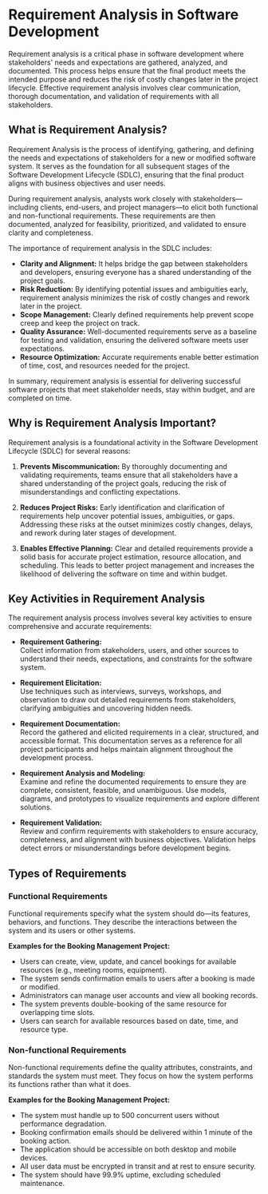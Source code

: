 # Requirement Analysis in Software Development

Requirement analysis is a critical phase in software development where stakeholders' needs and expectations are gathered, analyzed, and documented. This process helps ensure that the final product meets the intended purpose and reduces the risk of costly changes later in the project lifecycle. Effective requirement analysis involves clear communication, thorough documentation, and validation of requirements with all stakeholders.

## What is Requirement Analysis?

Requirement Analysis is the process of identifying, gathering, and defining the needs and expectations of stakeholders for a new or modified software system. It serves as the foundation for all subsequent stages of the Software Development Lifecycle (SDLC), ensuring that the final product aligns with business objectives and user needs.

During requirement analysis, analysts work closely with stakeholders—including clients, end-users, and project managers—to elicit both functional and non-functional requirements. These requirements are then documented, analyzed for feasibility, prioritized, and validated to ensure clarity and completeness.

The importance of requirement analysis in the SDLC includes:

- **Clarity and Alignment:** It helps bridge the gap between stakeholders and developers, ensuring everyone has a shared understanding of the project goals.
- **Risk Reduction:** By identifying potential issues and ambiguities early, requirement analysis minimizes the risk of costly changes and rework later in the project.
- **Scope Management:** Clearly defined requirements help prevent scope creep and keep the project on track.
- **Quality Assurance:** Well-documented requirements serve as a baseline for testing and validation, ensuring the delivered software meets user expectations.
- **Resource Optimization:** Accurate requirements enable better estimation of time, cost, and resources needed for the project.

In summary, requirement analysis is essential for delivering successful software projects that meet stakeholder needs, stay within budget, and are completed on time.

## Why is Requirement Analysis Important?

Requirement analysis is a foundational activity in the Software Development Lifecycle (SDLC) for several reasons:

1. **Prevents Miscommunication:** By thoroughly documenting and validating requirements, teams ensure that all stakeholders have a shared understanding of the project goals, reducing the risk of misunderstandings and conflicting expectations.

2. **Reduces Project Risks:** Early identification and clarification of requirements help uncover potential issues, ambiguities, or gaps. Addressing these risks at the outset minimizes costly changes, delays, and rework during later stages of development.

3. **Enables Effective Planning:** Clear and detailed requirements provide a solid basis for accurate project estimation, resource allocation, and scheduling. This leads to better project management and increases the likelihood of delivering the software on time and within budget.

## Key Activities in Requirement Analysis

The requirement analysis process involves several key activities to ensure comprehensive and accurate requirements:

- **Requirement Gathering:**  
   Collect information from stakeholders, users, and other sources to understand their needs, expectations, and constraints for the software system.

- **Requirement Elicitation:**  
   Use techniques such as interviews, surveys, workshops, and observation to draw out detailed requirements from stakeholders, clarifying ambiguities and uncovering hidden needs.

- **Requirement Documentation:**  
   Record the gathered and elicited requirements in a clear, structured, and accessible format. This documentation serves as a reference for all project participants and helps maintain alignment throughout the development process.

- **Requirement Analysis and Modeling:**  
   Examine and refine the documented requirements to ensure they are complete, consistent, feasible, and unambiguous. Use models, diagrams, and prototypes to visualize requirements and explore different solutions.

- **Requirement Validation:**  
   Review and confirm requirements with stakeholders to ensure accuracy, completeness, and alignment with business objectives. Validation helps detect errors or misunderstandings before development begins.

## Types of Requirements

### Functional Requirements

Functional requirements specify what the system should do—its features, behaviors, and functions. They describe the interactions between the system and its users or other systems.

**Examples for the Booking Management Project:**

- Users can create, view, update, and cancel bookings for available resources (e.g., meeting rooms, equipment).
- The system sends confirmation emails to users after a booking is made or modified.
- Administrators can manage user accounts and view all booking records.
- The system prevents double-booking of the same resource for overlapping time slots.
- Users can search for available resources based on date, time, and resource type.

### Non-functional Requirements

Non-functional requirements define the quality attributes, constraints, and standards the system must meet. They focus on how the system performs its functions rather than what it does.

**Examples for the Booking Management Project:**

- The system must handle up to 500 concurrent users without performance degradation.
- Booking confirmation emails should be delivered within 1 minute of the booking action.
- The application should be accessible on both desktop and mobile devices.
- All user data must be encrypted in transit and at rest to ensure security.
- The system should have 99.9% uptime, excluding scheduled maintenance.
